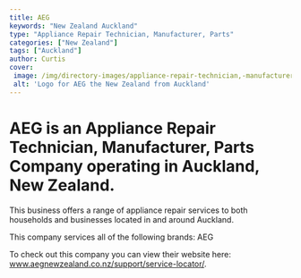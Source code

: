 ```yaml
---
title: AEG
keywords: "New Zealand Auckland"
type: "Appliance Repair Technician, Manufacturer, Parts"
categories: ["New Zealand"]
tags: ["Auckland"]
author: Curtis
cover: 
 image: /img/directory-images/appliance-repair-technician,-manufacturer,-parts/aeg.webp
 alt: 'Logo for AEG the New Zealand from Auckland'
---
```


# AEG is an Appliance Repair Technician, Manufacturer, Parts Company operating in Auckland, New Zealand.

This business offers a range of appliance repair services to both households and businesses located in and around Auckland.

This company services all of the following brands: AEG

To check out this company you can view their website here: www.aegnewzealand.co.nz/support/service-locator/.
